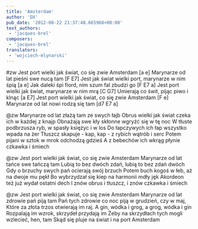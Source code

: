 ```yaml
---
title: 'Amsterdam'
author: 'DX'
pub_date: '2012-08-22 21:37:48.665968+00:00'
text_authors:
 - 'jacques-brel'
composers:
 - 'jacques-brel'
translators:
 - 'wojciech-mlynarski'
---
```


#zw
Jest port wielki jak świat, co się zwie Amsterdam [a e]
Marynarze od lat pieśni swe nucą tam [F E7]
Jest jak świat wielki port, marynarze w nim śpią [a e]
Jak daleki śpi fiord, nim szum fal zbudzi go [F E7 a]
Jest port wielki jak świat, marynarze w nim mrą [C G7]
Umierają co świt, pijąc piwo i klnąc [a E7]
Jest port wielki jak świat, co się zwie Amsterdam [F e]
Marynarze od lat nowi rodzą się tam [d7 E7 a]

@zw
Marynarze od lat złażą tam ze swych łajb
Obrus wielki jak świat czeka ich w każdej z knajp
Obnażają swe kły skłonne wgryźć się w tę noc
W tłuste podbrzusza ryb, w spasły księżyc i w los
Do łapczywych ich łap wszystko wpada na żer
Tłuszcz skapuje - kap, kap - z rybich wątrób i serc
Potem pijani w sztok w mrok odchodzą gdzieś
A z bebechów ich wkrąg płynie czkawka i śmiech

@zw
Jest port wielki jak świat, co się zwie Amsterdam
Marynarze od lat tańce swe tańczą tam
Lubią to bez dwóch zdań, lubią to bez zdań dwóch
Gdy o brzuchy swych pań ocierają swój brzuch
Potem buch kogoś w łeb, aż na dwoje mu pękł
Bo wybrzydzał się kiep na harmonii mdły jęk
Akordeon też już wydał ostatni dech
I znów obrus i tłuszcz, i znów czkawka i śmiech

@zw
Jest port wielki jak świat, co się zwie Amsterdam
Marynarze od lat zdrowie pań piją tam
Pań tych zdrowie co noc piją w grudzień, czy w maj,
Które za złota trzos otwierają im raj.
A gin, wódka i grog, a grog, wódka i gin
Rozpalają im wzrok, skrzydeł przydają im
Żeby na skrzydłach tych mogli wzlecieć, hen, tam
Skąd się pluje na świat i na port Amsterdam